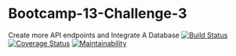 # Bootcamp-13-Challenge-3
Create more API endpoints and  Integrate A Database
[![Build Status](https://travis-ci.com/VivianDoreen/Bootcamp-13-Challenge-3.svg?branch=challenge3)](https://travis-ci.com/VivianDoreen/Bootcamp-13-Challenge-3)
[![Coverage Status](https://coveralls.io/repos/github/VivianDoreen/Bootcamp-13-Challenge-3/badge.svg)](https://coveralls.io/github/VivianDoreen/Bootcamp-13-Challenge-3)
[![Maintainability](https://api.codeclimate.com/v1/badges/5dae445ee86a948cea22/maintainability)](https://codeclimate.com/github/VivianDoreen/Bootcamp-13-Challenge-3/maintainability)
